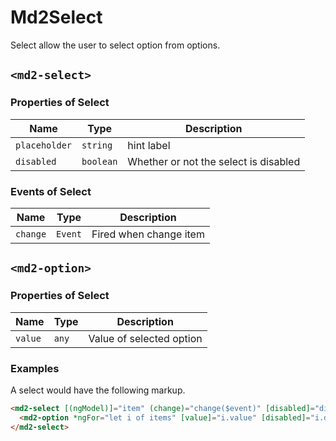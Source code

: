 # Md2Select
Select allow the user to select option from options.

## `<md2-select>`
### Properties of Select

| Name | Type | Description |
| --- | --- | --- |
| `placeholder` | `string` | hint label |
| `disabled` | `boolean` | Whether or not the select is disabled |

### Events of Select

| Name | Type | Description |
| --- | --- | --- |
| `change` | `Event` | Fired when change item |

## `<md2-option>`
### Properties of Select

| Name | Type | Description |
| --- | --- | --- |
| `value` | `any` | Value of selected option |

### Examples
A select would have the following markup.
```html
<md2-select [(ngModel)]="item" (change)="change($event)" [disabled]="disabled">
  <md2-option *ngFor="let i of items" [value]="i.value" [disabled]="i.disabled">{{i.name}}</md2-option>
</md2-select>
```
